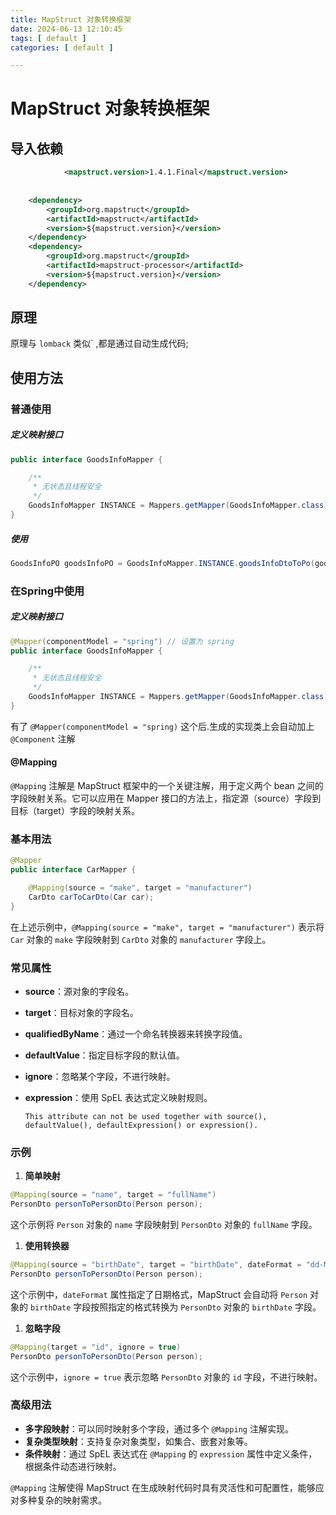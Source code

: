 ```yaml
---
title: MapStruct 对象转换框架
date: 2024-06-13 12:10:45
tags: [ default ]
categories: [ default ]

---
```


# MapStruct 对象转换框架



## 导入依赖

```xml
            <mapstruct.version>1.4.1.Final</mapstruct.version>
    
    
    <dependency>
        <groupId>org.mapstruct</groupId>
        <artifactId>mapstruct</artifactId>
        <version>${mapstruct.version}</version>
    </dependency>
    <dependency>
        <groupId>org.mapstruct</groupId>
        <artifactId>mapstruct-processor</artifactId>
        <version>${mapstruct.version}</version>
    </dependency>
```

## 原理

原理与 `lomback` 类似` ,都是通过自动生成代码;

## 使用方法

### 普通使用

##### 定义映射接口

```java
public interface GoodsInfoMapper {

    /**
     * 无状态且线程安全
     */
    GoodsInfoMapper INSTANCE = Mappers.getMapper(GoodsInfoMapper.class);
}	
```

##### 使用

```java
GoodsInfoPO goodsInfoPO = GoodsInfoMapper.INSTANCE.goodsInfoDtoToPo(goodsInfoDTO);
```

### 在Spring中使用

##### 定义映射接口

```java
@Mapper(componentModel = "spring") // 设置为 spring
public interface GoodsInfoMapper {

    /**
     * 无状态且线程安全
     */
    GoodsInfoMapper INSTANCE = Mappers.getMapper(GoodsInfoMapper.class);
}	
```

有了 `@Mapper(componentModel = "spring)` 这个后.生成的实现类上会自动加上  `@Component` 注解



#### @Mapping

`@Mapping` 注解是 MapStruct 框架中的一个关键注解，用于定义两个 bean 之间的字段映射关系。它可以应用在 Mapper 接口的方法上，指定源（source）字段到目标（target）字段的映射关系。

### 基本用法

```java
@Mapper
public interface CarMapper {

    @Mapping(source = "make", target = "manufacturer")
    CarDto carToCarDto(Car car);
}
```

在上述示例中，`@Mapping(source = "make", target = "manufacturer")` 表示将 `Car` 对象的 `make` 字段映射到 `CarDto` 对象的 `manufacturer` 字段上。

### 常见属性

- **source**：源对象的字段名。

- **target**：目标对象的字段名。

- **qualifiedByName**：通过一个命名转换器来转换字段值。

- **defaultValue**：指定目标字段的默认值。

- **ignore**：忽略某个字段，不进行映射。

- **expression**：使用 SpEL 表达式定义映射规则。

  `This attribute can not be used together with source(), defaultValue(), defaultExpression() or expression().`

### 示例

1. **简单映射**

```java
@Mapping(source = "name", target = "fullName")
PersonDto personToPersonDto(Person person);
```

这个示例将 `Person` 对象的 `name` 字段映射到 `PersonDto` 对象的 `fullName` 字段。

1. **使用转换器**

```jaVA
@Mapping(source = "birthDate", target = "birthDate", dateFormat = "dd-MM-yyyy")
PersonDto personToPersonDto(Person person);
```

这个示例中，`dateFormat` 属性指定了日期格式，MapStruct 会自动将 `Person` 对象的 `birthDate` 字段按照指定的格式转换为 `PersonDto` 对象的 `birthDate` 字段。

1. **忽略字段**

```JAVA
@Mapping(target = "id", ignore = true)
PersonDto personToPersonDto(Person person);
```

这个示例中，`ignore = true` 表示忽略 `PersonDto` 对象的 `id` 字段，不进行映射。

### 高级用法

- **多字段映射**：可以同时映射多个字段，通过多个 `@Mapping` 注解实现。
- **复杂类型映射**：支持复杂对象类型，如集合、嵌套对象等。
- **条件映射**：通过 SpEL 表达式在 `@Mapping` 的 `expression` 属性中定义条件，根据条件动态进行映射。

`@Mapping` 注解使得 MapStruct 在生成映射代码时具有灵活性和可配置性，能够应对多种复杂的映射需求。
